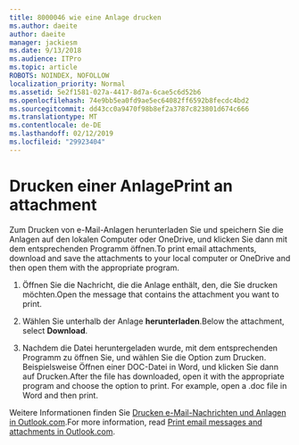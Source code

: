 ```yaml
---
title: 8000046 wie eine Anlage drucken
ms.author: daeite
author: daeite
manager: jackiesm
ms.date: 9/13/2018
ms.audience: ITPro
ms.topic: article
ROBOTS: NOINDEX, NOFOLLOW
localization_priority: Normal
ms.assetid: 5e2f1581-027a-4417-8d7a-6cae5c6d52b6
ms.openlocfilehash: 74e9bb5ea0fd9ae5ec64082ff6592b8fecdc4bd2
ms.sourcegitcommit: dd43cc0a9470f98b8ef2a3787c823801d674c666
ms.translationtype: MT
ms.contentlocale: de-DE
ms.lasthandoff: 02/12/2019
ms.locfileid: "29923404"
---
```

# <a name="print-an-attachment"></a><span data-ttu-id="b32b2-102">Drucken einer Anlage</span><span class="sxs-lookup"><span data-stu-id="b32b2-102">Print an attachment</span></span>

<span data-ttu-id="b32b2-103">Zum Drucken von e-Mail-Anlagen herunterladen Sie und speichern Sie die Anlagen auf den lokalen Computer oder OneDrive, und klicken Sie dann mit dem entsprechenden Programm öffnen.</span><span class="sxs-lookup"><span data-stu-id="b32b2-103">To print email attachments, download and save the attachments to your local computer or OneDrive and then open them with the appropriate program.</span></span>
  
1. <span data-ttu-id="b32b2-104">Öffnen Sie die Nachricht, die die Anlage enthält, den, die Sie drucken möchten.</span><span class="sxs-lookup"><span data-stu-id="b32b2-104">Open the message that contains the attachment you want to print.</span></span>
    
2. <span data-ttu-id="b32b2-105">Wählen Sie unterhalb der Anlage **herunterladen**.</span><span class="sxs-lookup"><span data-stu-id="b32b2-105">Below the attachment, select **Download**.</span></span> 
    
3. <span data-ttu-id="b32b2-p101">Nachdem die Datei heruntergeladen wurde, mit dem entsprechenden Programm zu öffnen Sie, und wählen Sie die Option zum Drucken. Beispielsweise Öffnen einer DOC-Datei in Word, und klicken Sie dann auf Drucken.</span><span class="sxs-lookup"><span data-stu-id="b32b2-p101">After the file has downloaded, open it with the appropriate program and choose the option to print. For example, open a .doc file in Word and then print.</span></span>
    
<span data-ttu-id="b32b2-108">Weitere Informationen finden Sie [Drucken e-Mail-Nachrichten und Anlagen in Outlook.com](https://go.microsoft.com/fwlink/?linkid=2021110&amp;clcid=0x409).</span><span class="sxs-lookup"><span data-stu-id="b32b2-108">For more information, read [Print email messages and attachments in Outlook.com](https://go.microsoft.com/fwlink/?linkid=2021110&amp;clcid=0x409).</span></span>
  

